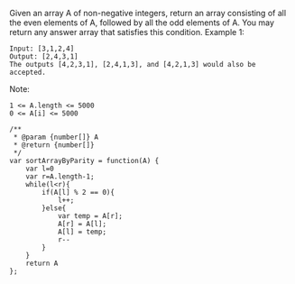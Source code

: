 Given an array A of non-negative integers, return an array consisting of all the even elements of A, followed by all the odd elements of A.
You may return any answer array that satisfies this condition.
Example 1:
```
Input: [3,1,2,4]
Output: [2,4,3,1]
The outputs [4,2,3,1], [2,4,1,3], and [4,2,1,3] would also be accepted.
```
Note:
```
1 <= A.length <= 5000
0 <= A[i] <= 5000
```
```
/**
 * @param {number[]} A
 * @return {number[]}
 */
var sortArrayByParity = function(A) {
    var l=0
    var r=A.length-1;
    while(l<r){
        if(A[l] % 2 == 0){
            l++;
        }else{
            var temp = A[r];
            A[r] = A[l];
            A[l] = temp;
            r--
        }
    }
    return A
};
```